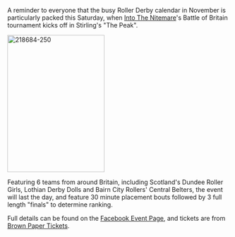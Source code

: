 <html><body><p>A reminder to everyone that the busy Roller Derby calendar in November is particularly packed this Saturday, when <a href="http://www.intothenitemarerollerderby.co.uk/">Into The Nitemare</a>'s Battle of Britain tournament kicks off in Stirling's "The Peak".


<a href="http://www.scottishrollerderbyblog.com/2013/11/218684-250.gif"><img src="http://www.scottishrollerderbyblog.com/2013/11/218684-250.gif" alt="218684-250" width="220" height="311" class="aligncenter size-full wp-image-3031"></a>

Featuring 6 teams from around Britain, including Scotland's Dundee Roller Girls, Lothian Derby Dolls and Bairn City Rollers' Central Belters, the event will last the day, and feature 30 minute placement bouts followed by 3 full length "finals" to determine ranking.

Full details can be found on the <a href="https://www.facebook.com/events/307235179377214/?fref=ts">Facebook Event Page</a>, and tickets are from <a href="http://www.brownpapertickets.com/event/321573">Brown Paper Tickets</a>.
</p></body></html>

